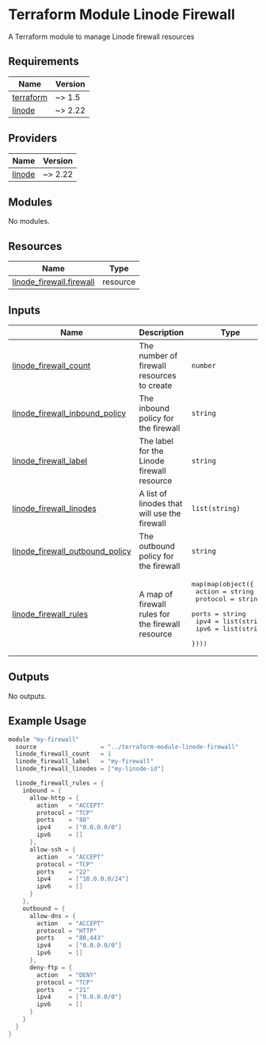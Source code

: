 # Terraform Module Linode Firewall
A Terraform module to manage Linode firewall resources

<!-- BEGIN_TF_DOCS -->
## Requirements

| Name | Version |
|------|---------|
| <a name="requirement_terraform"></a> [terraform](#requirement\_terraform) | ~> 1.5 |
| <a name="requirement_linode"></a> [linode](#requirement\_linode) | ~> 2.22 |

## Providers

| Name | Version |
|------|---------|
| <a name="provider_linode"></a> [linode](#provider\_linode) | ~> 2.22 |

## Modules

No modules.

## Resources

| Name | Type |
|------|------|
| [linode_firewall.firewall](https://registry.terraform.io/providers/linode/linode/latest/docs/resources/firewall) | resource |

## Inputs

| Name | Description | Type | Default | Required |
|------|-------------|------|---------|:--------:|
| <a name="input_linode_firewall_count"></a> [linode\_firewall\_count](#input\_linode\_firewall\_count) | The number of firewall resources to create | `number` | n/a | yes |
| <a name="input_linode_firewall_inbound_policy"></a> [linode\_firewall\_inbound\_policy](#input\_linode\_firewall\_inbound\_policy) | The inbound policy for the firewall | `string` | `"DROP"` | no |
| <a name="input_linode_firewall_label"></a> [linode\_firewall\_label](#input\_linode\_firewall\_label) | The label for the Linode firewall resource | `string` | n/a | yes |
| <a name="input_linode_firewall_linodes"></a> [linode\_firewall\_linodes](#input\_linode\_firewall\_linodes) | A list of linodes that will use the firewall | `list(string)` | n/a | yes |
| <a name="input_linode_firewall_outbound_policy"></a> [linode\_firewall\_outbound\_policy](#input\_linode\_firewall\_outbound\_policy) | The outbound policy for the firewall | `string` | `"ACCEPT"` | no |
| <a name="input_linode_firewall_rules"></a> [linode\_firewall\_rules](#input\_linode\_firewall\_rules) | A map of firewall rules for the firewall resource | <pre>map(map(object({<br>    action   = string<br>    protocol = string<br>    ports    = string<br>    ipv4     = list(string)<br>    ipv6     = list(string)<br>  })))</pre> | n/a | yes |

## Outputs

No outputs.
<!-- END_TF_DOCS -->

## Example Usage
```go
module "my-firewall"
  source                  = "../terraform-module-linode-firewall"
  linode_firewall_count   = 1
  linode_firewall_label   = "my-firewall"
  linode_firewall_linodes = ["my-linode-id"]

  linode_firewall_rules = {
    inbound = {
      allow-http = {
        action   = "ACCEPT"
        protocol = "TCP"
        ports    = "80"
        ipv4     = ["0.0.0.0/0"]
        ipv6     = []
      },
      allow-ssh = {
        action   = "ACCEPT"
        protocol = "TCP"
        ports    = "22"
        ipv4     = ["10.0.0.0/24"]
        ipv6     = []
      }
    },
    outbound = {
      allow-dns = {
        action   = "ACCEPT"
        protocol = "HTTP"
        ports    = "80,443"
        ipv4     = ["0.0.0.0/0"]
        ipv6     = []
      },
      deny-ftp = {
        action   = "DENY"
        protocol = "TCP"
        ports    = "21"
        ipv4     = ["0.0.0.0/0"]
        ipv6     = []
      }
    }
  }
}

```
